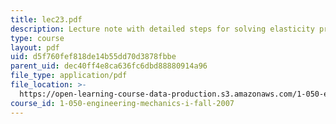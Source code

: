 ```yaml
---
title: lec23.pdf
description: Lecture note with detailed steps for solving elasticity problems.
type: course
layout: pdf
uid: d5f760fef818de14b55dd70d3878fbbe
parent_uid: dec40ff4e8ca636fc6dbd88880914a96
file_type: application/pdf
file_location: >-
  https://open-learning-course-data-production.s3.amazonaws.com/1-050-engineering-mechanics-i-fall-2007/d5f760fef818de14b55dd70d3878fbbe_lec23.pdf
course_id: 1-050-engineering-mechanics-i-fall-2007
---
```

